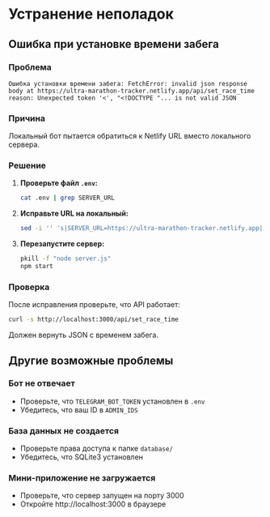 # Устранение неполадок

## Ошибка при установке времени забега

### Проблема
```
Ошибка установки времени забега: FetchError: invalid json response body at https://ultra-marathon-tracker.netlify.app/api/set_race_time reason: Unexpected token '<', "<!DOCTYPE "... is not valid JSON
```

### Причина
Локальный бот пытается обратиться к Netlify URL вместо локального сервера.

### Решение

1. **Проверьте файл `.env`:**
   ```bash
   cat .env | grep SERVER_URL
   ```

2. **Исправьте URL на локальный:**
   ```bash
   sed -i '' 's|SERVER_URL=https://ultra-marathon-tracker.netlify.app|SERVER_URL=http://localhost:3000|' .env
   ```

3. **Перезапустите сервер:**
   ```bash
   pkill -f "node server.js"
   npm start
   ```

### Проверка
После исправления проверьте, что API работает:
```bash
curl -s http://localhost:3000/api/set_race_time
```

Должен вернуть JSON с временем забега.

## Другие возможные проблемы

### Бот не отвечает
- Проверьте, что `TELEGRAM_BOT_TOKEN` установлен в `.env`
- Убедитесь, что ваш ID в `ADMIN_IDS`

### База данных не создается
- Проверьте права доступа к папке `database/`
- Убедитесь, что SQLite3 установлен

### Мини-приложение не загружается
- Проверьте, что сервер запущен на порту 3000
- Откройте http://localhost:3000 в браузере
